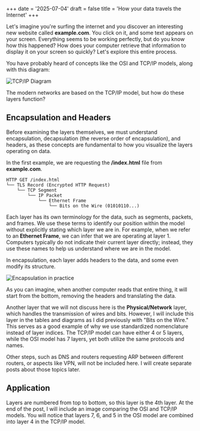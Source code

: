+++
date = '2025-07-04'
draft = false
title = 'How your data travels the Internet'
+++

Let's imagine you're surfing the internet and you discover an interesting new website called **example.com**. You click on it, and some text appears on your screen. Everything seems to be working perfectly, but do you know how this happened? How does your computer retrieve that information to display it on your screen so quickly? Let's explore this entire process.

You have probably heard of concepts like the OSI and TCP/IP models, along with this diagram:

![TCP/IP Diagram](/images/how-your-data-travels-the-internet/tcp-ip-diagram.png)

The modern networks are based on the TCP/IP model, but how do these layers function?

## Encapsulation and Headers

Before examining the layers themselves, we must understand encapsulation, decapsulation (the reverse order of encapsulation), and headers, as these concepts are fundamental to how you visualize the layers operating on data.

In the first example, we are requesting the **/index.html** file from **example.com**.

```
HTTP GET /index.html
└── TLS Record (Encrypted HTTP Request)
    └── TCP Segment
        └── IP Packet
            └── Ethernet Frame
                └── Bits on the Wire (01010110...)
```

Each layer has its own terminology for the data, such as segments, packets, and frames. We use these terms to identify our position within the model without explicitly stating which layer we are in. For example, when we refer to an **Ethernet Frame**, we can infer that we are operating at layer 1. Computers typically do not indicate their current layer directly; instead, they use these names to help us understand where we are in the model.

In encapsulation, each layer adds headers to the data, and some even modify its structure.

![Encapsulation in practice](/images/how-your-data-travels-the-internet/encapsulation.jpeg)

As you can imagine, when another computer reads that entire thing, it will start from the bottom, removing the headers and translating the data.

Another layer that we will not discuss here is the **Physical/Network** layer, which handles the transmission of wires and bits. However, I will include this layer in the tables and diagrams as I did previously with "Bits on the Wire." This serves as a good example of why we use standardized nomenclature instead of layer indices. The TCP/IP model can have either 4 or 5 layers, while the OSI model has 7 layers, yet both utilize the same protocols and names.

Other steps, such as DNS and routers requesting ARP between different routers, or aspects like VPN, will not be included here. I will create separate posts about those topics later.

## Application

Layers are numbered from top to bottom, so this layer is the 4th layer. At the end of the post, I will include an image comparing the OSI and TCP/IP models. You will notice that layers 7, 6, and 5 in the OSI model are combined into layer 4 in the TCP/IP model.


